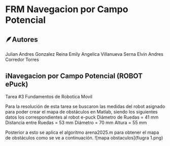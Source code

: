 # FRM Navegacion por Campo Potencial

## 🪶Autores
Julian Andres Gonzalez Reina
Emily Angelica Villanueva Serna
Elvin Andres Corredor Torres
## ℹ️Navegacion por Campo Potencial (ROBOT ePuck)
Tarea #3 Fundamentos de Robotica Movil

Para la resolución de esta tarea se buscaron las medidas del robot asignado para poder crear el mapa de obstáculos en Matlab, siendo los siguientes datos los correspondientes al robot e-puck
Diámetro de Ruedas = 41 mm
Distancia entre Ruedas = 53 mm
Diámetro = 70 mm
Altura = 55 mm

Posterior a esto se aplica el algoritmo arena2025.m para obtener el mapa de obstáculos como se ve a continuación.
![mapa obstaculos](fiugra 1.png)
